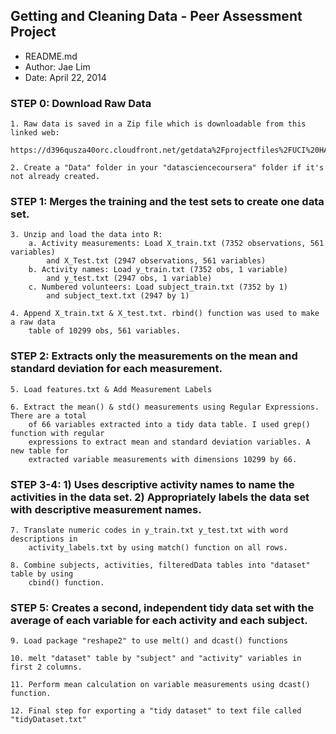 ## Getting and Cleaning Data - Peer Assessment Project

* README.md
* Author: Jae Lim
* Date: April 22, 2014

### STEP 0: Download Raw Data
	1. Raw data is saved in a Zip file which is downloadable from this linked web:
		https://d396qusza40orc.cloudfront.net/getdata%2Fprojectfiles%2FUCI%20HAR%20Dataset.zip 
	
	2. Create a "Data" folder in your "datasciencecoursera" folder if it's not already created.

### STEP 1: Merges the training and the test sets to create one data set.
	3. Unzip and load the data into R:
		a. Activity measurements: Load X_train.txt (7352 observations, 561 variables)
			and X_Test.txt (2947 observations, 561 variables)
		b. Activity names: Load y_train.txt (7352 obs, 1 variable)
			and y_test.txt (2947 obs, 1 variable)
		c. Numbered volunteers: Load subject_train.txt (7352 by 1)
			and subject_text.txt (2947 by 1)
		
	4. Append X_train.txt & X_test.txt. rbind() function was used to make a raw data 
		table of 10299 obs, 561 variables.

### STEP 2: Extracts only the measurements on the mean and standard deviation for each measurement.
	5. Load features.txt & Add Measurement Labels

	6. Extract the mean() & std() measurements using Regular Expressions. There are a total
		of 66 variables extracted into a tidy data table. I used grep() function with regular
		expressions to extract mean and standard deviation variables. A new table for 
		extracted variable measurements with dimensions 10299 by 66.
	
### STEP 3-4: 1) Uses descriptive activity names to name the activities in the data set. 2) Appropriately labels the data set with descriptive measurement names.
	7. Translate numeric codes in y_train.txt y_test.txt with word descriptions in 
		activity_labels.txt by using match() function on all rows.
	
	8. Combine subjects, activities, filteredData tables into "dataset" table by using 
		cbind() function.

### STEP 5: Creates a second, independent tidy data set with the average of each variable for each activity and each subject.
	9. Load package "reshape2" to use melt() and dcast() functions

	10. melt "dataset" table by "subject" and "activity" variables in first 2 columns.

	11. Perform mean calculation on variable measurements using dcast() function.

	12. Final step for exporting a "tidy dataset" to text file called "tidyDataset.txt"





